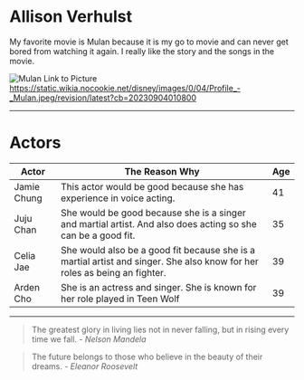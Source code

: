 # Allison Verhulst

My favorite movie is Mulan because it is my go to movie and can never get bored from watching it again. I really like the story and the songs in the movie.

![Mulan]("Profile_-_Mulan")
Link to Picture <https://static.wikia.nocookie.net/disney/images/0/04/Profile_-_Mulan.jpeg/revision/latest?cb=20230904010800>

---
# Actors
| Actor | The Reason Why | Age |
| --- | --- | --- |
| Jamie Chung | This actor would be good because she has experience in voice acting. | 41 |
| Juju Chan | She would be good because she is a singer and martial artist. And also does acting so she can be a good fit. | 35 |
| Celia Jae | She would also be a good fit because she is a martial artist and singer. She also know for her roles as being an fighter. | 39 |
| Arden Cho | She is an actress and singer. She is known for her role played in Teen Wolf | 39 |

---
>The greatest glory in living lies not in never falling, but in rising every time we fall. 
 *- Nelson Mandela*

 >The future belongs to those who believe in the beauty of their dreams.
 *- Eleanor Roosevelt*

